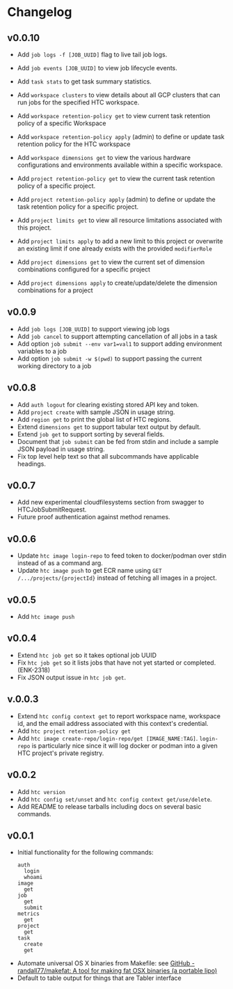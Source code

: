 # Changelog

## v0.0.10
* Add `job logs -f [JOB_UUID]` flag to live tail job logs.
* Add `job events [JOB_UUID]` to view job lifecycle events.

* Add `task stats` to get task summary statistics.

* Add `workspace clusters` to view details about all GCP clusters that can run jobs for the specified HTC workspace.
* Add `workspace retention-policy get` to view current task retention policy of a specific Workspace
* Add `workspace retention-policy apply` (admin) to define or update task retention policy for the HTC workspace
* Add `workspace dimensions get` to view the various hardware configurations and environments available within a specific workspace.

* Add `project retention-policy get` to view the current task retention policy of a specific project.
* Add `project retention-policy apply` (admin) to define or update the task retention policy for a specific project.
* Add `project limits get` to view all resource limitations associated with this project.
* Add `project limits apply` to add a new limit to this project or overwrite an existing limit if one already exists with the provided `modifierRole`
* Add `project dimensions get` to view the current set of dimension combinations configured for a specific project
* Add `project dimensions apply` to create/update/delete the dimension combinations for a project


## v0.0.9

* Add `job logs [JOB_UUID]` to support viewing job logs
* Add `job cancel` to support attempting cancellation of all jobs in a task
* Add option `job submit --env var1=val1` to support adding environment variables to a job
* Add option `job submit -w $(pwd)` to support passing the current working directory to a job

## v0.0.8

* Add `auth logout` for clearing existing stored API key and token.
* Add `project create` with sample JSON in usage string.
* Add `region get` to print the global list of HTC regions.
* Extend `dimensions get` to support tabular text output by default.
* Extend `job get` to support sorting by several fields.
* Document that `job submit` can be fed from stdin and include a
  sample JSON payload in usage string.
* Fix top level help text so that all subcommands have applicable
  headings.

## v0.0.7

* Add new experimental cloudfilesystems section from swagger to
  HTCJobSubmitRequest.
* Future proof authentication against method renames.

## v0.0.6

* Update `htc image login-repo` to feed token to docker/podman over
  stdin instead of as a command arg.
* Update `htc image push` to get ECR name using `GET
  /.../projects/{projectId}` instead of fetching all images in a
  project.

## v0.0.5

* Add `htc image push`

## v0.0.4

* Extend `htc job get` so it takes optional job UUID
* Fix `htc job get` so it lists jobs that have not yet started or
  completed. (ENK-2318)
* Fix JSON output issue in `htc job get`.

## v.0.0.3

* Extend `htc config context get` to report workspace name, workspace
  id, and the email address associated with this context's credential.
* Add `htc project retention-policy get`
* Add `htc image create-repo/login-repo/get [IMAGE_NAME:TAG]`.
  `login-repo` is particularly nice since it will log docker or podman
  into a given HTC project's private registry.

## v0.0.2

* Add `htc version`
* Add `htc config set/unset` and `htc config context get/use/delete`.
* Add README to release tarballs including docs on several basic
  commands.

## v0.0.1

* Initial functionality for the following commands:
  ```
  auth
    login
    whoami
  image
    get
  job
    get
    submit
  metrics
    get
  project
    get
  task
    create
    get
  ```
* Automate universal OS X binaries from Makefile: see [GitHub - randall77/makefat: A tool for making fat OSX binaries (a portable lipo)](https://github.com/randall77/makefat)
* Default to table output for things that are Tabler interface
